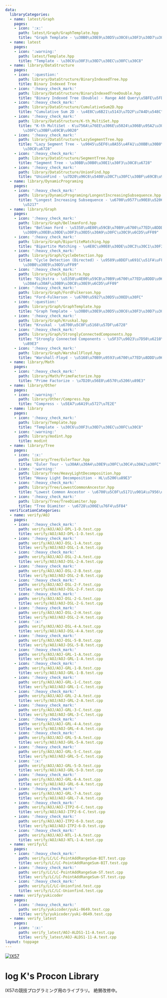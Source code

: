 ```yaml
---
data:
  libraryCategories:
  - name: latest/Graph
    pages:
    - icon: ':x:'
      path: latest/Graph/GraphTemplate.hpp
      title: "Graph Template - \u30B0\u30E9\u30D5\u30C6\u30F3\u30D7\u30EC\u30FC\u30C8"
  - name: latest
    pages:
    - icon: ':warning:'
      path: latest/Template.hpp
      title: "Template - \u30C6\u30F3\u30D7\u30EC\u30FC\u30C8"
  - name: library/DataStructure
    pages:
    - icon: ':question:'
      path: library/DataStructure/BinaryIndexedTree.hpp
      title: Binary Indexed Tree
    - icon: ':heavy_check_mark:'
      path: library/DataStructure/BinaryIndexedTreeDouble.hpp
      title: "Binary Indexed Tree (Double) - Range Add Query\u5BFE\u5FDC\u7248"
    - icon: ':heavy_check_mark:'
      path: library/DataStructure/CumulativeSum2D.hpp
      title: "Cumulative Sum 2D - \u4E8C\u6B21\u5143\u7D2F\u7A4D\u548C"
    - icon: ':heavy_check_mark:'
      path: library/DataStructure/K-th_MultiSet.hpp
      title: "K-th MultiSet - K\u756A\u76EE\u306E\u5024\u306B\u95A2\u3059\u308B\u30C7\
        \u30FC\u30BF\u69CB\u9020"
    - icon: ':heavy_check_mark:'
      path: library/DataStructure/LazySegmentTree.hpp
      title: "Lazy Segment Tree - \u9045\u5EF6\u8A55\u4FA1\u30BB\u30B0\u30E1\u30F3\
        \u30C8\u6728"
    - icon: ':heavy_check_mark:'
      path: library/DataStructure/SegmentTree.hpp
      title: "Segment Tree - \u30BB\u30B0\u30E1\u30F3\u30C8\u6728"
    - icon: ':heavy_check_mark:'
      path: library/DataStructure/UnionFind.hpp
      title: "UnionFind - \u7D20\u96C6\u5408\u30C7\u30FC\u30BF\u69CB\u9020"
  - name: library/DynamicPrograming
    pages:
    - icon: ':heavy_check_mark:'
      path: library/DynamicPrograming/LongestIncreasingSubsequence.hpp
      title: "Longest Increasing Subsequence - \u6700\u9577\u90E8\u5206\u5897\u52A0\
        \u5217"
  - name: library/Graph
    pages:
    - icon: ':heavy_check_mark:'
      path: library/Graph/BellmanFord.hpp
      title: "Bellman Ford - \u5358\u4E00\u59CB\u70B9\u6700\u77ED\u8DDD\u96E2\uFF08\
        \u30D9\u30EB\u30DE\u30F3\u30D5\u30A9\u30FC\u30C9\u6CD5\uFF09"
    - icon: ':heavy_check_mark:'
      path: library/Graph/BipartiteMatching.hpp
      title: "Bipartite Matching - \u4E8C\u90E8\u30DE\u30C3\u30C1\u30F3\u30B0"
    - icon: ':heavy_check_mark:'
      path: library/Graph/CycleDetection.hpp
      title: "Cycle Detection (Directed) - \u9589\u8DEF\u691C\u51FA\uFF08\u6709\u5411\
        \u30B0\u30E9\u30D5\uFF09"
    - icon: ':heavy_check_mark:'
      path: library/Graph/Dijkstra.hpp
      title: "Dijkstra - \u5358\u4E00\u59CB\u70B9\u6700\u77ED\u8DDD\u96E2\uFF08\u30C0\
        \u30A4\u30AF\u30B9\u30C8\u30E9\u6CD5\uFF09"
    - icon: ':heavy_check_mark:'
      path: library/Graph/FordFulkerson.hpp
      title: "Ford-Fulkerson - \u6700\u5927\u30D5\u30ED\u30FC"
    - icon: ':question:'
      path: library/Graph/GraphTemplate.hpp
      title: "Graph Template - \u30B0\u30E9\u30D5\u30C6\u30F3\u30D7\u30EC\u30FC\u30C8"
    - icon: ':heavy_check_mark:'
      path: library/Graph/Kruskal.hpp
      title: "Kruskal - \u6700\u5C0F\u5168\u57DF\u6728"
    - icon: ':heavy_check_mark:'
      path: library/Graph/StronglyConnectedComponents.hpp
      title: "Strongly Connected Components - \u5F37\u9023\u7D50\u6210\u5206\u5206\
        \u89E3"
    - icon: ':heavy_check_mark:'
      path: library/Graph/WarshallFloyd.hpp
      title: "Warshall-Floyd - \u5168\u70B9\u9593\u6700\u77ED\u8DDD\u96E2"
  - name: library/Math
    pages:
    - icon: ':heavy_check_mark:'
      path: library/Math/PrimeFactorize.hpp
      title: "Prime Factorize - \u7D20\u56E0\u6570\u5206\u89E3"
  - name: library/Other
    pages:
    - icon: ':warning:'
      path: library/Other/Compress.hpp
      title: "Compress - \u5EA7\u6A19\u5727\u7E2E"
  - name: library
    pages:
    - icon: ':heavy_check_mark:'
      path: library/Template.hpp
      title: "Template - \u30C6\u30F3\u30D7\u30EC\u30FC\u30C8"
    - icon: ':warning:'
      path: library/modint.hpp
      title: modint
  - name: library/Tree
    pages:
    - icon: ':x:'
      path: library/Tree/EulerTour.hpp
      title: "Euler Tour - \u30AA\u30A4\u30E9\u30FC\u30C4\u30A2\u30FC"
    - icon: ':warning:'
      path: library/Tree/HeavyLightDecomposition.hpp
      title: "Heavy Light Decomposition - HL\u5206\u89E3"
    - icon: ':heavy_check_mark:'
      path: library/Tree/LowestCommonAncestor.hpp
      title: "Lowest Common Ancestor - \u6700\u5C0F\u5171\u901A\u7956\u5148"
    - icon: ':heavy_check_mark:'
      path: library/Tree/TreeDiamiter.hpp
      title: "Tree Diamiter - \u6728\u306E\u76F4\u5F84"
  verificationCategories:
  - name: verify/AOJ
    pages:
    - icon: ':heavy_check_mark:'
      path: verify/AOJ/AOJ-DPL-1-D.test.cpp
      title: verify/AOJ/AOJ-DPL-1-D.test.cpp
    - icon: ':heavy_check_mark:'
      path: verify/AOJ/AOJ-DSL-1-A.test.cpp
      title: verify/AOJ/AOJ-DSL-1-A.test.cpp
    - icon: ':heavy_check_mark:'
      path: verify/AOJ/AOJ-DSL-2-A.test.cpp
      title: verify/AOJ/AOJ-DSL-2-A.test.cpp
    - icon: ':heavy_check_mark:'
      path: verify/AOJ/AOJ-DSL-2-B.test.cpp
      title: verify/AOJ/AOJ-DSL-2-B.test.cpp
    - icon: ':heavy_check_mark:'
      path: verify/AOJ/AOJ-DSL-2-F.test.cpp
      title: verify/AOJ/AOJ-DSL-2-F.test.cpp
    - icon: ':heavy_check_mark:'
      path: verify/AOJ/AOJ-DSL-2-G.test.cpp
      title: verify/AOJ/AOJ-DSL-2-G.test.cpp
    - icon: ':heavy_check_mark:'
      path: verify/AOJ/AOJ-DSL-2-H.test.cpp
      title: verify/AOJ/AOJ-DSL-2-H.test.cpp
    - icon: ':x:'
      path: verify/AOJ/AOJ-DSL-4-A.test.cpp
      title: verify/AOJ/AOJ-DSL-4-A.test.cpp
    - icon: ':heavy_check_mark:'
      path: verify/AOJ/AOJ-DSL-5-B.test.cpp
      title: verify/AOJ/AOJ-DSL-5-B.test.cpp
    - icon: ':heavy_check_mark:'
      path: verify/AOJ/AOJ-GRL-1-A.test.cpp
      title: verify/AOJ/AOJ-GRL-1-A.test.cpp
    - icon: ':heavy_check_mark:'
      path: verify/AOJ/AOJ-GRL-1-B.test.cpp
      title: verify/AOJ/AOJ-GRL-1-B.test.cpp
    - icon: ':heavy_check_mark:'
      path: verify/AOJ/AOJ-GRL-1-C.test.cpp
      title: verify/AOJ/AOJ-GRL-1-C.test.cpp
    - icon: ':heavy_check_mark:'
      path: verify/AOJ/AOJ-GRL-2-A.test.cpp
      title: verify/AOJ/AOJ-GRL-2-A.test.cpp
    - icon: ':heavy_check_mark:'
      path: verify/AOJ/AOJ-GRL-3-C.test.cpp
      title: verify/AOJ/AOJ-GRL-3-C.test.cpp
    - icon: ':heavy_check_mark:'
      path: verify/AOJ/AOJ-GRL-4-A.test.cpp
      title: verify/AOJ/AOJ-GRL-4-A.test.cpp
    - icon: ':heavy_check_mark:'
      path: verify/AOJ/AOJ-GRL-5-A.test.cpp
      title: verify/AOJ/AOJ-GRL-5-A.test.cpp
    - icon: ':heavy_check_mark:'
      path: verify/AOJ/AOJ-GRL-5-C.test.cpp
      title: verify/AOJ/AOJ-GRL-5-C.test.cpp
    - icon: ':x:'
      path: verify/AOJ/AOJ-GRL-5-D.test.cpp
      title: verify/AOJ/AOJ-GRL-5-D.test.cpp
    - icon: ':heavy_check_mark:'
      path: verify/AOJ/AOJ-GRL-6-A.test.cpp
      title: verify/AOJ/AOJ-GRL-6-A.test.cpp
    - icon: ':heavy_check_mark:'
      path: verify/AOJ/AOJ-GRL-7-A.test.cpp
      title: verify/AOJ/AOJ-GRL-7-A.test.cpp
    - icon: ':heavy_check_mark:'
      path: verify/AOJ/AOJ-ITP2-6-C.test.cpp
      title: verify/AOJ/AOJ-ITP2-6-C.test.cpp
    - icon: ':heavy_check_mark:'
      path: verify/AOJ/AOJ-ITP2-6-D.test.cpp
      title: verify/AOJ/AOJ-ITP2-6-D.test.cpp
    - icon: ':heavy_check_mark:'
      path: verify/AOJ/AOJ-NTL-1-A.test.cpp
      title: verify/AOJ/AOJ-NTL-1-A.test.cpp
  - name: verify/LC
    pages:
    - icon: ':heavy_check_mark:'
      path: verify/LC/LC-PointAddRangeSum-BIT.test.cpp
      title: verify/LC/LC-PointAddRangeSum-BIT.test.cpp
    - icon: ':heavy_check_mark:'
      path: verify/LC/LC-PointAddRangeSum-ST.test.cpp
      title: verify/LC/LC-PointAddRangeSum-ST.test.cpp
    - icon: ':heavy_check_mark:'
      path: verify/LC/LC-Unionfind.test.cpp
      title: verify/LC/LC-Unionfind.test.cpp
  - name: verify/yukicoder
    pages:
    - icon: ':heavy_check_mark:'
      path: verify/yukicoder/yuki-0649.test.cpp
      title: verify/yukicoder/yuki-0649.test.cpp
  - name: verify_latest
    pages:
    - icon: ':x:'
      path: verify_latest/AOJ-ALDS1-11-A.test.cpp
      title: verify_latest/AOJ-ALDS1-11-A.test.cpp
layout: toppage
---
```

[![lX57](https://img.shields.io/endpoint?url=https%3A%2F%2Fatcoder-badges.now.sh%2Fapi%2Fatcoder%2Fjson%2FlX57)](https://atcoder.jp/users/lX57)

# log K's Procon Library

lX57の競技プログラミング用のライブラリ。
絶賛改修中。